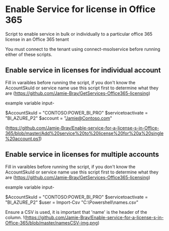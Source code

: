 # Enable Service for license in Office 365
Script to enable service in bulk or individually to a particular office 365 license in an Office 365 tenant

You must connect to the tenant using connect-msolservice before running either of these scripts.

## Enable service in licenses for individual account

Fill in varaibles before running the script, if you don't know the AccountSkuId or service name use this script first to determine what they are
(https://github.com/Jamie-Bray/GetServices-Office365-licensing)

example variable input-

$AccountSkuId = "CONTOSO:POWER_BI_PRO"
$servicetoactivate = "BI_AZURE_P2"
$account = "Jamie@Contoso.com"

(https://github.com/Jamie-Bray/Enable-service-for-a-license-s-in-Office-365/blob/master/Add%20service%20to%20license%20for%20a%20single%20account.ps1)

## Enable service in licenses for multiple accounts

Fill in varaibles before running the script, if you don't know the AccountSkuId or service name use this script first to determine what they are
(https://github.com/Jamie-Bray/GetServices-Office365-licensing)

example variable input-

$AccountSkuId = "CONTOSO:POWER_BI_PRO"
$servicetoactivate = "BI_AZURE_P2"
$user = Import-Csv "C:\Powershell\names.csv"

Ensure a CSV is used, it is important that 'name' is the header of the column.
!(https://github.com/Jamie-Bray/Enable-service-for-a-license-s-in-Office-365/blob/master/namesCSV-img.png)
